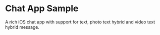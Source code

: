 Chat App Sample
===========

A rich iOS chat app with support for text, photo text hybrid and video text hybrid message.
